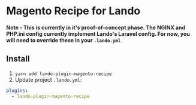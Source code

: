# Magento Recipe for Lando

**Note - This is currently in it's proof-of-concept phase. The  NGINX and PHP.ini config currently implement Lando's Laravel config. For now, you will need to override these in your `.lando.yml`** 

## Install

1. `yarn add lando-plugin-magento-recipe`
2. Update project `.lando.yml`:

```yaml
plugins:
  - lando-plugin-magento-recipe
```
